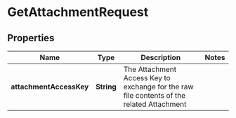 

# GetAttachmentRequest


## Properties

| Name | Type | Description | Notes |
|------------ | ------------- | ------------- | -------------|
|**attachmentAccessKey** | **String** | The Attachment Access Key to exchange for the raw file contents of the related Attachment |  |



